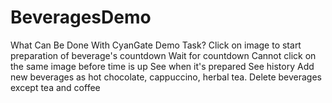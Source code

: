 # BeveragesDemo
What Can Be Done With CyanGate Demo Task?
Click on image to start preparation of beverage's countdown
Wait for countdown
Cannot click on the same image before time is up
See when it's prepared
See history
Add new beverages as hot chocolate, cappuccino, herbal tea.
Delete beverages except tea and coffee 
